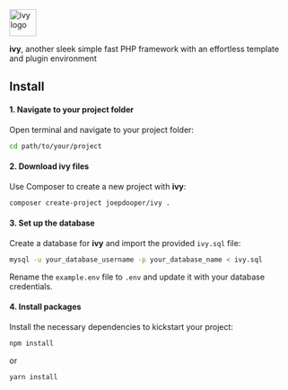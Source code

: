 <div style="max-height:48px;width:auto;">
  <img src="https://dooper.io/ivy/logo.svg" alt="ivy logo" height="48">
</div>

**ivy**, another sleek simple fast PHP framework with an effortless template and plugin environment

## Install

#### 1. Navigate to your project folder

Open terminal and navigate to your project folder:

```bash
cd path/to/your/project
```

#### 2. Download ivy files

Use Composer to create a new project with **ivy**:

```bash
composer create-project joepdooper/ivy .
```

#### 3. Set up the database

Create a database for **ivy** and import the provided `ivy.sql` file:

```bash
mysql -u your_database_username -p your_database_name < ivy.sql
```

Rename the `example.env` file to `.env` and update it with your database credentials.

#### 4. Install packages

Install the necessary dependencies to kickstart your project:

```bash
npm install
```

or

```bash
yarn install
```
